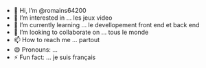 - 👋 Hi, I’m @romains64200
- 👀 I’m interested in ... les jeux video
- 🌱 I’m currently learning ... le devellopement front end et back end
- 💞️ I’m looking to collaborate on ... tous le monde 
- 📫 How to reach me ... partout
- 😄 Pronouns: ...
- ⚡ Fun fact: ... je suis français 

<!---
romains64200/romains64200 is a ✨ special ✨ repository because its `README.md` (this file) appears on your GitHub profile.
You can click the Preview link to take a look at your changes.
--->
